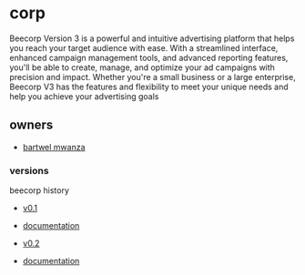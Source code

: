 # corp
Beecorp Version 3 is a powerful and intuitive advertising platform that helps you reach your target audience with ease. With a streamlined interface, enhanced campaign management tools, and advanced reporting features, you'll be able to create, manage, and optimize your ad campaigns with precision and impact. Whether you're a small business or a large enterprise, Beecorp V3 has the features and flexibility to meet your unique needs and help you achieve your advertising goals

## owners
- [bartwel mwanza](https://github.com/bartwel27)

### versions
beecorp history
- [v0.1](https://bee02.github.io/v0.1)
- [documentation](https://github.com/bee02/v0.1/)

- [v0.2](https://bee02.github.io/v0.2)
- [documentation](https://github.com/bee02/v0.2/)
